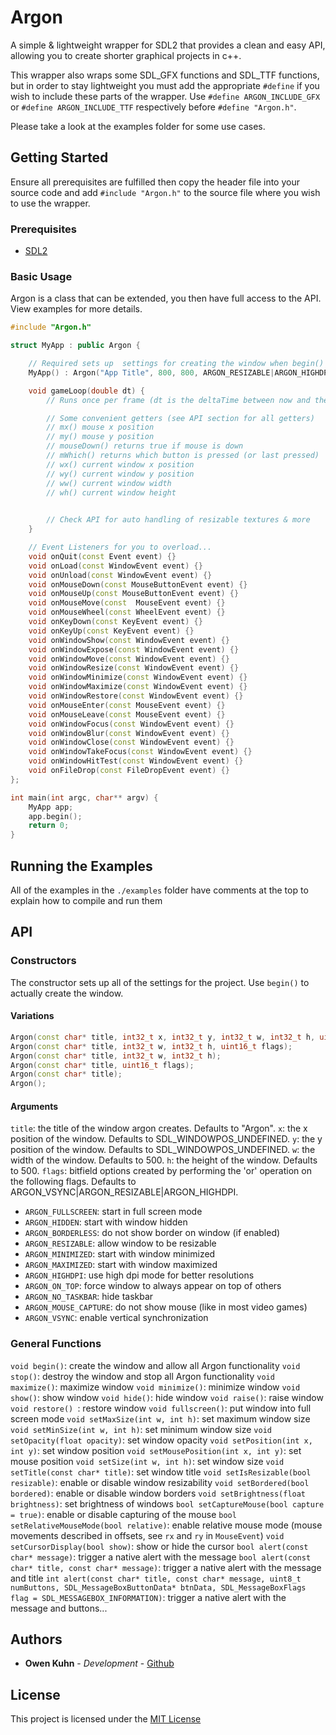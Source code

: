 

# Argon
A simple & lightweight wrapper for SDL2 that provides a clean and easy API, allowing you to create shorter graphical projects in c++. 

This wrapper also wraps some SDL_GFX functions and SDL_TTF functions, but in order to stay lightweight you must add the appropriate `#define` if you wish to include these parts of the wrapper. Use `#define ARGON_INCLUDE_GFX` or `#define ARGON_INCLUDE_TTF` respectively before `#define "Argon.h"`.

Please take a look at the examples folder for some use cases.

## Getting Started
Ensure all prerequisites are fulfilled then copy the header file into your source code and add `#include "Argon.h"` to the source file where you wish to use the wrapper.

### Prerequisites
- [SDL2](https://www.libsdl.org/download-2.0.php)

### Basic Usage

Argon is a class that can be extended, you then have full access to the API. View examples for more details.
```C++
#include "Argon.h"

struct MyApp : public Argon {

	// Required sets up  settings for creating the window when begin() is called
	MyApp() : Argon("App Title", 800, 800, ARGON_RESIZABLE|ARGON_HIGHDPI|ARGON_VSYNC) {}

	void gameLoop(double dt) {
		// Runs once per frame (dt is the deltaTime between now and the last frame in seconds)

		// Some convenient getters (see API section for all getters)
		// mx() mouse x position
		// my() mouse y position
		// mouseDown() returns true if mouse is down
		// mWhich() returns which button is pressed (or last pressed)
		// wx() current window x position
		// wy() current window y position
		// ww() current window width
		// wh() current window height
		

		// Check API for auto handling of resizable textures & more
	}

	// Event Listeners for you to overload...
	void onQuit(const Event event) {}
	void onLoad(const WindowEvent event) {}
	void onUnload(const WindowEvent event) {}
	void onMouseDown(const MouseButtonEvent event) {}
	void onMouseUp(const MouseButtonEvent event) {}
	void onMouseMove(const  MouseEvent event) {}
	void onMouseWheel(const WheelEvent event) {}
	void onKeyDown(const KeyEvent event) {}
	void onKeyUp(const KeyEvent event) {}
	void onWindowShow(const WindowEvent event) {}
	void onWindowExpose(const WindowEvent event) {}
	void onWindowMove(const WindowEvent event) {}
	void onWindowResize(const WindowEvent event) {}
	void onWindowMinimize(const WindowEvent event) {}
	void onWindowMaximize(const WindowEvent event) {}
	void onWindowRestore(const WindowEvent event) {}
	void onMouseEnter(const MouseEvent event) {}
	void onMouseLeave(const MouseEvent event) {}
	void onWindowFocus(const WindowEvent event) {}
	void onWindowBlur(const WindowEvent event) {}
	void onWindowClose(const WindowEvent event) {}
	void onWindowTakeFocus(const WindowEvent event) {}
	void onWindowHitTest(const WindowEvent event) {}
	void onFileDrop(const FileDropEvent event) {}
};

int main(int argc, char** argv) {
	MyApp app;
	app.begin();
	return 0;
}
```

## Running the Examples
All of the examples in the `./examples` folder have comments at the top to explain how to compile and run them

## API

### Constructors
The constructor sets up all of the settings for the project. Use `begin()` to actually create the window. 

#### Variations
```C++
Argon(const char* title, int32_t x, int32_t y, int32_t w, int32_t h, uint16_t flags);
Argon(const char* title, int32_t w, int32_t h, uint16_t flags);
Argon(const char* title, int32_t w, int32_t h);
Argon(const char* title, uint16_t flags);
Argon(const char* title);
Argon();
```
#### Arguments
`title`: the title of the window argon creates. Defaults to "Argon".
`x`: the x position of the window. Defaults to SDL_WINDOWPOS_UNDEFINED.
`y`: the y position of the window. Defaults to SDL_WINDOWPOS_UNDEFINED.
`w`: the width of the window. Defaults to 500.
`h`: the height of the window. Defaults to 500.
`flags`: bitfield options created by performing the 'or' operation on the following flags. Defaults to ARGON_VSYNC|ARGON_RESIZABLE|ARGON_HIGHDPI.
- `ARGON_FULLSCREEN`: start in full screen mode
- `ARGON_HIDDEN`: start with window hidden
- `ARGON_BORDERLESS`: do not show border on window (if enabled)
- `ARGON_RESIZABLE`: allow window to be resizable
- `ARGON_MINIMIZED`: start with window minimized
- `ARGON_MAXIMIZED`: start with window maximized
- `ARGON_HIGHDPI`: use high dpi mode for better resolutions
- `ARGON_ON_TOP`: force window to always appear on top of others
- `ARGON_NO_TASKBAR`: hide taskbar
- `ARGON_MOUSE_CAPTURE`: do not show mouse (like in most video games)
- `ARGON_VSYNC`: enable vertical synchronization

### General Functions
`void begin()`: create the window and allow all Argon functionality
`void stop()`: destroy the window and stop all Argon functionality
`void maximize()`: maximize window
`void minimize()`: minimize window
`void show()`: show window
`void hide()`: hide window
`void raise()`: raise window
`void restore() `: restore window
`void fullscreen()`: put window into full screen mode
`void setMaxSize(int w, int h)`: set maximum window size
`void setMinSize(int w, int h)`: set minimum window size
`void setOpacity(float opacity)`: set window opacity
`void setPosition(int x, int y)`: set window position
`void setMousePosition(int x, int y)`: set mouse position
`void setSize(int w, int h)`: set window size
`void setTitle(const char* title)`: set window title
`void setIsResizable(bool resizable)`: enable or disable window resizability 
`void setBordered(bool bordered)`: enable or disable window borders
`void setBrightness(float brightness)`: set brightness of windows
`bool setCaptureMouse(bool capture = true)`: enable or disable capturing of the mouse
`bool setRelativeMouseMode(bool relative)`: enable relative mouse mode (mouse movements described in offsets, see `rx` and `ry` in `MouseEvent`)
`void setCursorDisplay(bool show)`: show or hide the cursor
`bool alert(const char* message)`: trigger a native alert with the message
`bool alert(const char* title, const char* message)`:  trigger a native alert with the message and title
`int alert(const char* title, const char* message, uint8_t numButtons, SDL_MessageBoxButtonData* btnData, SDL_MessageBoxFlags flag = SDL_MESSAGEBOX_INFORMATION)`: trigger a native alert with the message and buttons...



## Authors
  - **Owen Kuhn** - *Development* -
    [Github](https://github.com/OwenK2)


## License
This project is licensed under the [MIT License](LICENSE)

